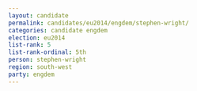```yaml
---
layout: candidate
permalink: candidates/eu2014/engdem/stephen-wright/
categories: candidate engdem
election: eu2014
list-rank: 5
list-rank-ordinal: 5th
person: stephen-wright
region: south-west
party: engdem
---
```

